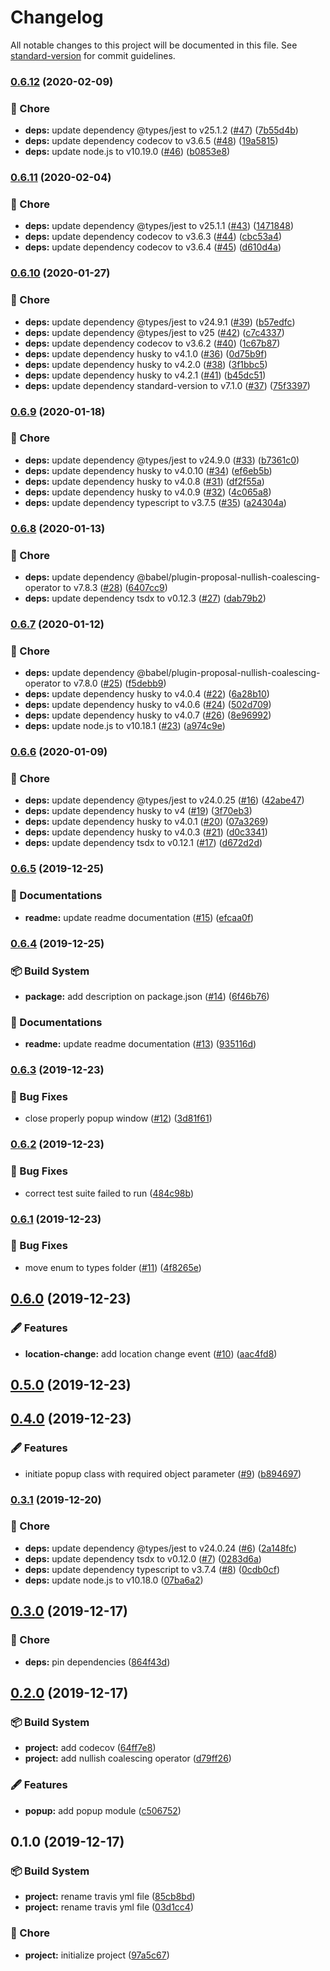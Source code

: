 # Changelog

All notable changes to this project will be documented in this file. See [standard-version](https://github.com/conventional-changelog/standard-version) for commit guidelines.

### [0.6.12](https://github.com/arnaud-zg/popup-sensor/compare/v0.6.11...v0.6.12) (2020-02-09)


### 🔧 Chore

* **deps:** update dependency @types/jest to v25.1.2 ([#47](https://github.com/arnaud-zg/popup-sensor/issues/47)) ([7b55d4b](https://github.com/arnaud-zg/popup-sensor/commit/7b55d4b94b3bc4f100ac3de04b9a0414e73baa86))
* **deps:** update dependency codecov to v3.6.5 ([#48](https://github.com/arnaud-zg/popup-sensor/issues/48)) ([19a5815](https://github.com/arnaud-zg/popup-sensor/commit/19a58156d8d627ae12bb8e7cffe2aab68c4df7da))
* **deps:** update node.js to v10.19.0 ([#46](https://github.com/arnaud-zg/popup-sensor/issues/46)) ([b0853e8](https://github.com/arnaud-zg/popup-sensor/commit/b0853e8b320d9cc80bb2005017d3d628d97c0253))

### [0.6.11](https://github.com/arnaud-zg/popup-sensor/compare/v0.6.10...v0.6.11) (2020-02-04)


### 🔧 Chore

* **deps:** update dependency @types/jest to v25.1.1 ([#43](https://github.com/arnaud-zg/popup-sensor/issues/43)) ([1471848](https://github.com/arnaud-zg/popup-sensor/commit/1471848fa0f04f984549d0e749e45fadf49e813f))
* **deps:** update dependency codecov to v3.6.3 ([#44](https://github.com/arnaud-zg/popup-sensor/issues/44)) ([cbc53a4](https://github.com/arnaud-zg/popup-sensor/commit/cbc53a40e66b64ba4085cd17a8e5d60cc6d7a144))
* **deps:** update dependency codecov to v3.6.4 ([#45](https://github.com/arnaud-zg/popup-sensor/issues/45)) ([d610d4a](https://github.com/arnaud-zg/popup-sensor/commit/d610d4a176280660cad5afad0195a323f6a277c9))

### [0.6.10](https://github.com/arnaud-zg/popup-sensor/compare/v0.6.9...v0.6.10) (2020-01-27)


### 🔧 Chore

* **deps:** update dependency @types/jest to v24.9.1 ([#39](https://github.com/arnaud-zg/popup-sensor/issues/39)) ([b57edfc](https://github.com/arnaud-zg/popup-sensor/commit/b57edfc901ca8f11b64099c8e22bccc12d6079d1))
* **deps:** update dependency @types/jest to v25 ([#42](https://github.com/arnaud-zg/popup-sensor/issues/42)) ([c7c4337](https://github.com/arnaud-zg/popup-sensor/commit/c7c4337d5d85f0a3b50d60628ae48ef7093daf91))
* **deps:** update dependency codecov to v3.6.2 ([#40](https://github.com/arnaud-zg/popup-sensor/issues/40)) ([1c67b87](https://github.com/arnaud-zg/popup-sensor/commit/1c67b87e80711fe7d57870fc52c0c31041706783))
* **deps:** update dependency husky to v4.1.0 ([#36](https://github.com/arnaud-zg/popup-sensor/issues/36)) ([0d75b9f](https://github.com/arnaud-zg/popup-sensor/commit/0d75b9fe2e95039a58128f8fa4db86686ff36d00))
* **deps:** update dependency husky to v4.2.0 ([#38](https://github.com/arnaud-zg/popup-sensor/issues/38)) ([3f1bbc5](https://github.com/arnaud-zg/popup-sensor/commit/3f1bbc5196a2c54d0898218ba56af6492d106c17))
* **deps:** update dependency husky to v4.2.1 ([#41](https://github.com/arnaud-zg/popup-sensor/issues/41)) ([b45dc51](https://github.com/arnaud-zg/popup-sensor/commit/b45dc519d1271d363410933aab438679eebe7cb8))
* **deps:** update dependency standard-version to v7.1.0 ([#37](https://github.com/arnaud-zg/popup-sensor/issues/37)) ([75f3397](https://github.com/arnaud-zg/popup-sensor/commit/75f339750513200984f6477981d2dfe843958be4))

### [0.6.9](https://github.com/arnaud-zg/popup-sensor/compare/v0.6.8...v0.6.9) (2020-01-18)


### 🔧 Chore

* **deps:** update dependency @types/jest to v24.9.0 ([#33](https://github.com/arnaud-zg/popup-sensor/issues/33)) ([b7361c0](https://github.com/arnaud-zg/popup-sensor/commit/b7361c02d05894e33ca49f5cb09f68200b25c096))
* **deps:** update dependency husky to v4.0.10 ([#34](https://github.com/arnaud-zg/popup-sensor/issues/34)) ([ef6eb5b](https://github.com/arnaud-zg/popup-sensor/commit/ef6eb5b7e918672a341e2cba39546af9ff658513))
* **deps:** update dependency husky to v4.0.8 ([#31](https://github.com/arnaud-zg/popup-sensor/issues/31)) ([df2f55a](https://github.com/arnaud-zg/popup-sensor/commit/df2f55a06f9257b0b3b66993bcd1d4c69501a884))
* **deps:** update dependency husky to v4.0.9 ([#32](https://github.com/arnaud-zg/popup-sensor/issues/32)) ([4c065a8](https://github.com/arnaud-zg/popup-sensor/commit/4c065a81f637ebdcfd36aebbb2fdd01883cae69e))
* **deps:** update dependency typescript to v3.7.5 ([#35](https://github.com/arnaud-zg/popup-sensor/issues/35)) ([a24304a](https://github.com/arnaud-zg/popup-sensor/commit/a24304a785cab4f657c6b8620f5034a582b7d9f2))

### [0.6.8](https://github.com/arnaud-zg/popup-sensor/compare/v0.6.7...v0.6.8) (2020-01-13)


### 🔧 Chore

* **deps:** update dependency @babel/plugin-proposal-nullish-coalescing-operator to v7.8.3 ([#28](https://github.com/arnaud-zg/popup-sensor/issues/28)) ([6407cc9](https://github.com/arnaud-zg/popup-sensor/commit/6407cc9d995fee23cb993f9aa43e7d8a56e92226))
* **deps:** update dependency tsdx to v0.12.3 ([#27](https://github.com/arnaud-zg/popup-sensor/issues/27)) ([dab79b2](https://github.com/arnaud-zg/popup-sensor/commit/dab79b29324762d11c213a02f2969fd6f1eb1904))

### [0.6.7](https://github.com/arnaud-zg/popup-sensor/compare/v0.6.6...v0.6.7) (2020-01-12)


### 🔧 Chore

* **deps:** update dependency @babel/plugin-proposal-nullish-coalescing-operator to v7.8.0 ([#25](https://github.com/arnaud-zg/popup-sensor/issues/25)) ([f5debb9](https://github.com/arnaud-zg/popup-sensor/commit/f5debb9f870d73cb3e8355f32dd4c229f815644e))
* **deps:** update dependency husky to v4.0.4 ([#22](https://github.com/arnaud-zg/popup-sensor/issues/22)) ([6a28b10](https://github.com/arnaud-zg/popup-sensor/commit/6a28b102cef7e2c1a775f0c340ab0e807af175c1))
* **deps:** update dependency husky to v4.0.6 ([#24](https://github.com/arnaud-zg/popup-sensor/issues/24)) ([502d709](https://github.com/arnaud-zg/popup-sensor/commit/502d709ab0ee8264a73e9fd32dd03980b55f1d24))
* **deps:** update dependency husky to v4.0.7 ([#26](https://github.com/arnaud-zg/popup-sensor/issues/26)) ([8e96992](https://github.com/arnaud-zg/popup-sensor/commit/8e96992095049cc2dc4df8a086043588d15904d5))
* **deps:** update node.js to v10.18.1 ([#23](https://github.com/arnaud-zg/popup-sensor/issues/23)) ([a974c9e](https://github.com/arnaud-zg/popup-sensor/commit/a974c9e214410a9b098f9f04e549e6e657084750))

### [0.6.6](https://github.com/arnaud-zg/popup-sensor/compare/v0.6.5...v0.6.6) (2020-01-09)


### 🔧 Chore

* **deps:** update dependency @types/jest to v24.0.25 ([#16](https://github.com/arnaud-zg/popup-sensor/issues/16)) ([42abe47](https://github.com/arnaud-zg/popup-sensor/commit/42abe478d8365dd3709798ca887f92afb9d570d9))
* **deps:** update dependency husky to v4 ([#19](https://github.com/arnaud-zg/popup-sensor/issues/19)) ([3f70eb3](https://github.com/arnaud-zg/popup-sensor/commit/3f70eb32240d5ea5123b8f043eec0a2c39e2f458))
* **deps:** update dependency husky to v4.0.1 ([#20](https://github.com/arnaud-zg/popup-sensor/issues/20)) ([07a3269](https://github.com/arnaud-zg/popup-sensor/commit/07a32690bafdf79de47bd9fdb65e3dffe3e29c3d))
* **deps:** update dependency husky to v4.0.3 ([#21](https://github.com/arnaud-zg/popup-sensor/issues/21)) ([d0c3341](https://github.com/arnaud-zg/popup-sensor/commit/d0c3341a638538dd35031a65806553e4d12db15b))
* **deps:** update dependency tsdx to v0.12.1 ([#17](https://github.com/arnaud-zg/popup-sensor/issues/17)) ([d672d2d](https://github.com/arnaud-zg/popup-sensor/commit/d672d2dc751f98aaefd474a66f05c7ea7f393b27))

### [0.6.5](https://github.com/arnaud-zg/popup-sensor/compare/v0.6.4...v0.6.5) (2019-12-25)


### 📖 Documentations

* **readme:** update readme documentation ([#15](https://github.com/arnaud-zg/popup-sensor/issues/15)) ([efcaa0f](https://github.com/arnaud-zg/popup-sensor/commit/efcaa0ff9f374658dc9fedb7aea174c48508cd3f))

### [0.6.4](https://github.com/arnaud-zg/popup-sensor/compare/v0.6.3...v0.6.4) (2019-12-25)


### 📦 Build System

* **package:** add description on package.json ([#14](https://github.com/arnaud-zg/popup-sensor/issues/14)) ([6f46b76](https://github.com/arnaud-zg/popup-sensor/commit/6f46b76a5fcff66d8e2730c505679fd08fd724ed))


### 📖 Documentations

* **readme:** update readme documentation ([#13](https://github.com/arnaud-zg/popup-sensor/issues/13)) ([935116d](https://github.com/arnaud-zg/popup-sensor/commit/935116d33cbeaadd91abef26455fe433eba02dd7))

### [0.6.3](https://github.com/arnaud-zg/popup-sensor/compare/v0.6.2...v0.6.3) (2019-12-23)


### 🐛 Bug Fixes

* close properly popup window ([#12](https://github.com/arnaud-zg/popup-sensor/issues/12)) ([3d81f61](https://github.com/arnaud-zg/popup-sensor/commit/3d81f6144dad08f6ad487d265537b30af2f43291))

### [0.6.2](https://github.com/arnaud-zg/popup-sensor/compare/v0.6.1...v0.6.2) (2019-12-23)


### 🐛 Bug Fixes

* correct test suite failed to run ([484c98b](https://github.com/arnaud-zg/popup-sensor/commit/484c98bc41c8c04114ba6735c6a33f406152e4ba))

### [0.6.1](https://github.com/arnaud-zg/popup-sensor/compare/v0.6.0...v0.6.1) (2019-12-23)


### 🐛 Bug Fixes

* move enum to types folder ([#11](https://github.com/arnaud-zg/popup-sensor/issues/11)) ([4f8265e](https://github.com/arnaud-zg/popup-sensor/commit/4f8265efb4e83befe3c7551f0b00de911cb5ebef))

## [0.6.0](https://github.com/arnaud-zg/popup-sensor/compare/v0.5.0...v0.6.0) (2019-12-23)


### 🖋 Features

* **location-change:** add location change event ([#10](https://github.com/arnaud-zg/popup-sensor/issues/10)) ([aac4fd8](https://github.com/arnaud-zg/popup-sensor/commit/aac4fd8f293f758df46265185bf518409e4865f8))

## [0.5.0](https://github.com/arnaud-zg/popup-sensor/compare/v0.4.0...v0.5.0) (2019-12-23)

## [0.4.0](https://github.com/arnaud-zg/popup-sensor/compare/v0.3.1...v0.4.0) (2019-12-23)


### 🖋 Features

* initiate popup class with required object parameter ([#9](https://github.com/arnaud-zg/popup-sensor/issues/9)) ([b894697](https://github.com/arnaud-zg/popup-sensor/commit/b894697c00bf8a95cea4013fa8cd11bd88173afa))

### [0.3.1](https://github.com/arnaud-zg/popup-sensor/compare/v0.3.0...v0.3.1) (2019-12-20)


### 🔧 Chore

* **deps:** update dependency @types/jest to v24.0.24 ([#6](https://github.com/arnaud-zg/popup-sensor/issues/6)) ([2a148fc](https://github.com/arnaud-zg/popup-sensor/commit/2a148fc39668fff7f934854def318eea1a575ee1))
* **deps:** update dependency tsdx to v0.12.0 ([#7](https://github.com/arnaud-zg/popup-sensor/issues/7)) ([0283d6a](https://github.com/arnaud-zg/popup-sensor/commit/0283d6a833af8db88c96f69a2fcf2867a4aeeb0a))
* **deps:** update dependency typescript to v3.7.4 ([#8](https://github.com/arnaud-zg/popup-sensor/issues/8)) ([0cdb0cf](https://github.com/arnaud-zg/popup-sensor/commit/0cdb0cf5448970b0a399f73f6803c94103f7869a))
* **deps:** update node.js to v10.18.0 ([07ba6a2](https://github.com/arnaud-zg/popup-sensor/commit/07ba6a2ab978db2df0bfb63412f930e768ce3b81))

## [0.3.0](https://github.com/arnaud-zg/popup-sensor/compare/v0.2.0...v0.3.0) (2019-12-17)


### 🔧 Chore

* **deps:** pin dependencies ([864f43d](https://github.com/arnaud-zg/popup-sensor/commit/864f43d20a81c8a01383611e85e597800b1a2611))

## [0.2.0](https://github.com/arnaud-zg/popup-sensor/compare/v0.1.0...v0.2.0) (2019-12-17)


### 📦 Build System

* **project:** add codecov ([64ff7e8](https://github.com/arnaud-zg/popup-sensor/commit/64ff7e8216ad3cae139fd16dd744dedc77efa339))
* **project:** add nullish coalescing operator ([d79ff26](https://github.com/arnaud-zg/popup-sensor/commit/d79ff267909481d0dbeed3cba30e0b595d1e15b6))


### 🖋 Features

* **popup:** add popup module ([c506752](https://github.com/arnaud-zg/popup-sensor/commit/c50675254755637836b482f8029c679c445733fe))

## 0.1.0 (2019-12-17)


### 📦 Build System

* **project:** rename travis yml file ([85cb8bd](https://github.com/arnaud-zg/popup-sensor/commit/85cb8bdb5742bb6824ef65b140f7ec5a3ff11918))
* **project:** rename travis yml file ([03d1cc4](https://github.com/arnaud-zg/popup-sensor/commit/03d1cc4a5fcaeb6cc2ea249093f72e3dc6e3809e))


### 🔧 Chore

* **project:** initialize project ([97a5c67](https://github.com/arnaud-zg/popup-sensor/commit/97a5c67be870d80d58677e464a83d4bcd1bfe39b))
